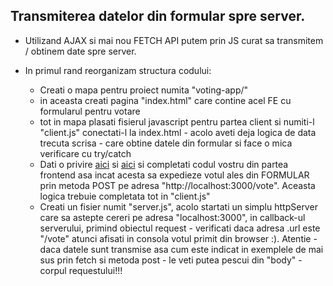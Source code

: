 ## Transmiterea datelor din formular spre server.

* Utilizand AJAX si mai nou FETCH API putem prin JS curat sa transmitem / obtinem date spre server.

* In primul rand reorganizam structura codului:
  * Creati o mapa pentru proiect numita "voting-app/"
  * in aceasta creati pagina "index.html" care contine acel FE cu formularul pentru votare
  * tot in mapa plasati fisierul javascript pentru partea client si numiti-l "client.js" conectati-l la index.html - acolo aveti deja logica de data trecuta scrisa - care obtine datele din formular si face o mica verificare cu try/catch
  * Dati o privire [aici](https://googlechrome.github.io/samples/fetch-api/fetch-post.html) si [aici](https://developer.mozilla.org/en-US/docs/Web/API/Fetch_API/Using_Fetch) si completati codul vostru din partea frontend asa incat acesta sa expedieze votul ales din FORMULAR prin metoda POST pe adresa "http://localhost:3000/vote". Aceasta logica trebuie completata tot in "client.js"
  * Creati un fisier numit "server.js", acolo startati un simplu httpServer care sa astepte cereri pe adresa "localhost:3000", in callback-ul serverului, primind obiectul request - verificati daca adresa .url este "/vote" atunci afisati in consola votul primit din browser :). Atentie - daca datele sunt transmise asa cum este indicat in exemplele de mai sus prin fetch si metoda post - le veti putea pescui din "body" - corpul requestului!!!
  
